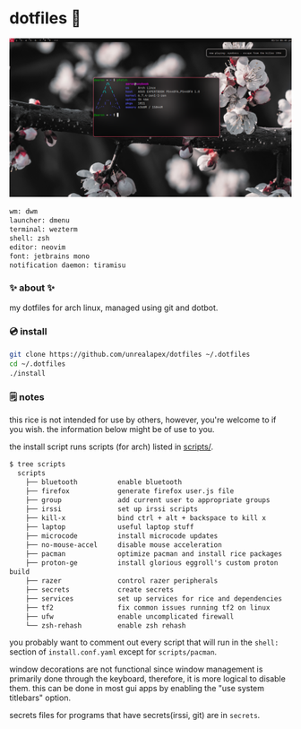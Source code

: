 # dotfiles 🌸

[![screenshot of rice](rice.png)](https://wallhaven.cc/w/gpmv73)
```
wm: dwm
launcher: dmenu
terminal: wezterm
shell: zsh
editor: neovim
font: jetbrains mono
notification daemon: tiramisu
```

### ✨ about ✨
my dotfiles for arch linux, managed using git and dotbot.

### 💿 install
```sh
git clone https://github.com/unrealapex/dotfiles ~/.dotfiles
cd ~/.dotfiles
./install
```

### 🗒️ notes
this rice is not intended for use by others, however, you're welcome to if
you wish. the information below might be of use to you.

the install script runs scripts (for arch) listed in [scripts/](/scripts).
```
$ tree scripts
  scripts
    ├── bluetooth          enable bluetooth
    ├── firefox            generate firefox user.js file
    ├── group              add current user to appropriate groups
    ├── irssi              set up irssi scripts
    ├── kill-x             bind ctrl + alt + backspace to kill x
    ├── laptop             useful laptop stuff
    ├── microcode          install microcode updates
    ├── no-mouse-accel     disable mouse acceleration
    ├── pacman             optimize pacman and install rice packages
    ├── proton-ge          install glorious eggroll's custom proton build
    ├── razer              control razer peripherals
    ├── secrets            create secrets
    ├── services           set up services for rice and dependencies
    ├── tf2                fix common issues running tf2 on linux
    ├── ufw                enable uncomplicated firewall
    └── zsh-rehash         enable zsh rehash

```
you probably want to comment out every script that will
run in the `shell:` section of `install.conf.yaml` except for
`scripts/pacman`.


window decorations are not functional since window management is primarily
done through the keyboard, therefore, it is more logical to
disable them. this can be done in most gui apps by enabling the "use system
titlebars" option.

secrets files for programs that have secrets(irssi, git) are in `secrets`.
